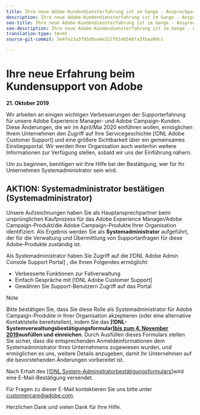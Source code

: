 ```yaml
---
title: Ihre neue Adobe-Kundendiensterfahrung ist im Gange - Ansprechpartner für die [!DNL Campaign]
description: Ihre neue Adobe-Kundendiensterfahrung ist im Gange - Ansprechpartner für die [!DNL Campaign]
seo-title: Ihre neue Adobe-Kundendiensterfahrung ist im Gange - Ansprechpartner für die [!DNL Campaign]
seo-description: Ihre neue Adobe-Kundendiensterfahrung ist im Gange - Ansprechpartner für die [!DNL Campaign]
translation-type: tm+mt
source-git-commit: 3e4fe23a3795d9aa4e217f614b546fa3fbaa09cc

---
```



# Ihre neue Erfahrung beim Kundensupport von Adobe

**21. Oktober 2019**

Wir arbeiten an einigen wichtigen Verbesserungen der Supporterfahrung für unsere Adobe Experience Manager- und Adobe Campaign-Kunden. Diese Änderungen, die wir im April/Mai 2020 einführen wollen, ermöglichen Ihrem Unternehmen den Zugriff auf Ihre Servicegeschichte [!DNL Adobe Customer Support] und eine größere Sichtbarkeit über ein gemeinsames Einstiegsportal. Wir werden Ihrer Organisation auch weiterhin weitere Informationen zur Verfügung stellen, sobald wir uns der Einführung nähern.

Um zu beginnen, benötigen wir Ihre Hilfe bei der Bestätigung, wer für Ihr Unternehmen Systemadministrator sein wird.

## AKTION: Systemadministrator bestätigen (Systemadministrator)

Unsere Aufzeichnungen haben Sie als Hauptansprechpartner beim ursprünglichen Kaufprozess für das Adobe Experience Manager/Adobe Campaign-Produkt/die Adobe Campaign-Produkte Ihrer Organisation identifiziert. Als Ergebnis werden Sie als **Systemadministrator** aufgeführt, der für die Verwaltung und Übermittlung von Supportanfragen für diese Adobe-Produkte zuständig ist.

Als Systemadministrator haben Sie Zugriff auf die [!DNL Adobe Admin Console Support Portal] , die Ihnen Folgendes ermöglicht:

* Verbesserte Funktionen zur Fallverwaltung
* Einfach Gespräche mit [!DNL Adobe Customer Support]
* Gewähren Sie Support-Benutzern Zugriff auf das Portal

>[!NOTE]
>Bitte bestätigen Sie, dass Sie diese Rolle als Systemadministrator für Adobe Campaign-Produkte in Ihrer Organisation akzeptieren (oder eine alternative Kontaktstelle bereitstellen), indem Sie das **[!DNL-Systemverwaltungsbestätigungsformular][bis zum 4. November 2019](https://adobe.allegiancetech.com/cgi-bin/qwebcorporate.dll?idx=N5M8RY)ausfüllen und einreichen**.
>Durch Ausfüllen dieses Formulars stellen Sie sicher, dass die entsprechenden Anmeldeinformationen dem Systemadministrator Ihres Unternehmens zugewiesen wurden, und ermöglichen es uns, weitere Details anzugeben, damit Ihr Unternehmen auf die bevorstehenden Änderungen vorbereitet ist.

Nach Erhalt des [[!DNL System-Administratorbestätigungsformulars]](https://adobe.allegiancetech.com/cgi-bin/qwebcorporate.dll?idx=N5M8RY)wird eine E-Mail-Bestätigung versendet.

Für Fragen zu dieser E-Mail kontaktieren Sie uns bitte unter customercare@adobe.com.

Herzlichen Dank und vielen Dank für Ihre Hilfe.

